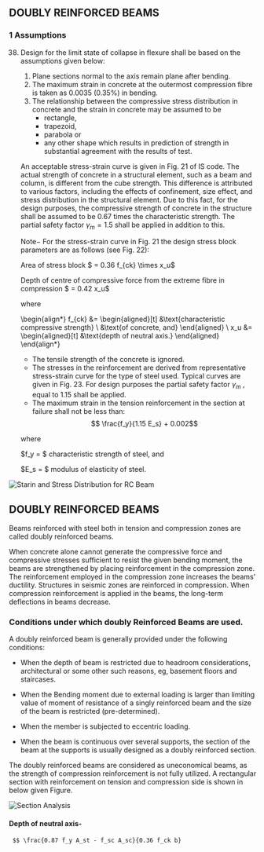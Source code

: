 ## DOUBLY REINFORCED BEAMS
### 1 Assumptions

38. Design for the limit state of collapse in flexure shall
be based on the assumptions given below:

    1. Plane sections normal to the axis remain plane after bending.
    1. The maximum strain in concrete at the outermost compression fibre is taken as 0.0035 (0.35%) in bending.
    1.  The relationship between the compressive stress distribution in concrete and the strain in concrete may be assumed to be
        - rectangle,
        - trapezoid,
        - parabola or
        - any other shape which results in prediction of strength in substantial agreement with the results of test.
    
    An acceptable stress-strain curve is given in Fig. 21 of IS code. The actual strength of concrete in a structural element, such as a beam and column, is different from the cube strength. This difference is attributed to various factors, including the effects of confinement, size effect, and stress distribution in the structural element. Due to this fact, for the design purposes, the compressive strength of concrete in the structure shall be assumed to be 0.67 times the characteristic strength. The partial safety factor $\gamma_m = 1.5$ shall be applied in addition to this.

    Note$-$ For the stress-strain curve in Fig. 21 the design stress block parameters are as follows (see Fig. 22):
    
    Area of stress block $ = 0.36 f_{ck} \times x_u$
    
    Depth of centre of compressive force from the extreme fibre in compression $ = 0.42 x_u$

    where

    \begin{align*}
    f_{ck} &= \begin{aligned}[t] 
                    &\text{characteristic compressive strength} \\
                    &\text{of concrete, and}
               \end{aligned} \\
    x_u &= \begin{aligned}[t] 
                    &\text{depth of neutral axis.}
               \end{aligned}
    \end{align*}

    - The tensile strength of the concrete is ignored.
    - The stresses in the reinforcement are derived from representative stress-strain curve for the type of steel used. Typical curves are given in Fig. 23. For design purposes the partial safety factor $\gamma_m$ , equal to 1.15 shall be applied.
    - The maximum strain in the tension reinforcement in the section at failure shall not be less than: $$ \frac{f_y}{1.15 E_s} + 0.002$$

    where

    $f_y = $ characteristic strength of steel, and

    $E_s = $ modulus of elasticity of steel.

    
![Starin and Stress Distribution for RC Beam](BeamStrainStress.svg)
    

## DOUBLY REINFORCED BEAMS

Beams reinforced with steel both in tension and compression zones are called doubly reinforced beams. 

When concrete alone cannot generate the compressive force and compressive stresses sufficient to resist the given bending moment, the beams are strengthened by placing reinforcement in the compression zone. The reinforcement employed in the compression zone increases the beams' ductility. Structures in seismic zones are reinforced in compression. When compression reinforcement is applied in the beams, the long-term deflections in beams decrease.

### Conditions under which doubly Reinforced Beams are used. 
A doubly reinforced beam is generally provided under the following conditions:

- When the depth of beam is restricted due to headroom considerations, architectural or some other such reasons, eg, basement floors and staircases.

- When the Bending moment due to external loading is larger than limiting value of moment of resistance of a singly reinforced beam and the size of the beam is restricted (pre-determined).

- When the member is subjected to eccentric loading.

- When the beam is continuous over several supports, the section of the beam at the supports is usually designed as a doubly reinforced section.

The doubly reinforced beams are considered as uneconomical beams, as the strength of compression reinforcement is not fully utilized.
A rectangular section with reinforcement on tension and compression side is shown in below given Figure.

![Section Analysis](file:///C:/Users/Daybie/Downloads/stresstrain.jpg)

#### Depth of neutral axis-
     $$ \frac{0.87 f_y A_st - f_sc A_sc}{0.36 f_ck b}